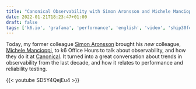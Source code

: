 ```yaml
---
title: "Canonical Observability with Simon Aronsson and Michele Mancioppi (k6 Office Hours #38)"
date: 2022-01-21T18:23:47+01:00
draft: false
tags: ['k6.io', 'grafana', 'performance', 'english', 'video', 'ship30for30']
---
```

Today, my former colleague [Simon Aronsson](https://simme.dev) brought his _new_ colleague, [Michele Mancioppi](https://twitter.com/mmanciop), to k6 Office Hours to talk about observability, and how they do it at [Canonical](https://canonical.com). It turned into a great conversation about trends in observability from the last decade, and how it relates to performance and reliability testing.

{{< youtube SD5Y4QejEu4 >}}